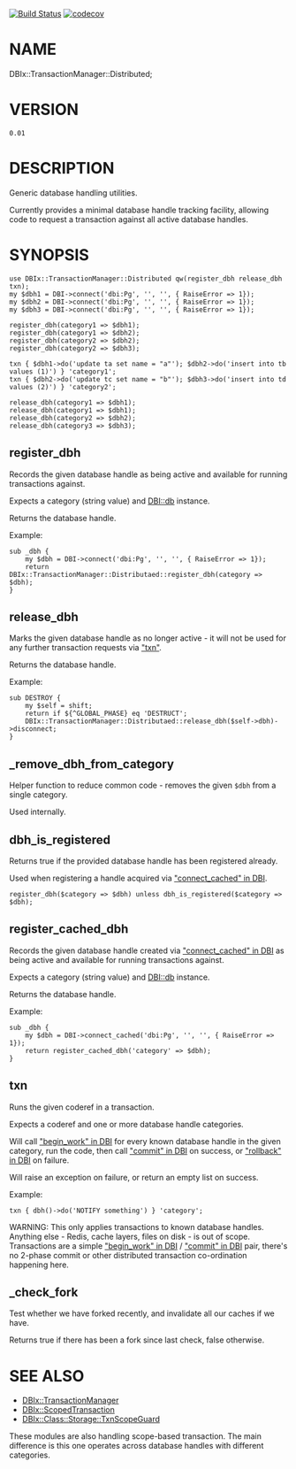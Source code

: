 [![Build Status](https://travis-ci.org/binary-com/perl-DBIx-TransactionManager-Distributed.svg?branch=master)](https://travis-ci.org/binary-com/perl-DBIx-TransactionManager-Distributed)
[![codecov](https://codecov.io/gh/binary-com/perl-DBIx-TransactionManager-Distributed/branch/master/graph/badge.svg)](https://codecov.io/gh/binary-com/perl-DBIx-TransactionManager-Distributed)

# NAME

DBIx::TransactionManager::Distributed;

# VERSION

    0.01

# DESCRIPTION

Generic database handling utilities.

Currently provides a minimal database handle tracking facility, allowing code
to request a transaction against all active database handles.

# SYNOPSIS

    use DBIx::TransactionManager::Distributed qw(register_dbh release_dbh txn);
    my $dbh1 = DBI->connect('dbi:Pg', '', '', { RaiseError => 1});
    my $dbh2 = DBI->connect('dbi:Pg', '', '', { RaiseError => 1});
    my $dbh3 = DBI->connect('dbi:Pg', '', '', { RaiseError => 1});

    register_dbh(category1 => $dbh1);
    register_dbh(category1 => $dbh2);
    register_dbh(category2 => $dbh2);
    register_dbh(category2 => $dbh3);

    txn { $dbh1->do('update ta set name = "a"'); $dbh2->do('insert into tb values (1)') } 'category1';
    txn { $dbh2->do('update tc set name = "b"'); $dbh3->do('insert into td values (2)') } 'category2';

    release_dbh(category1 => $dbh1);
    release_dbh(category1 => $dbh1);
    release_dbh(category2 => $dbh2);
    release_dbh(category3 => $dbh3);

## register\_dbh

Records the given database handle as being active and available for running transactions against.

Expects a category (string value) and [DBI::db](https://metacpan.org/pod/DBI::db) instance.

Returns the database handle.

Example:

    sub _dbh {
        my $dbh = DBI->connect('dbi:Pg', '', '', { RaiseError => 1});
        return DBIx::TransactionManager::Distributaed::register_dbh(category => $dbh);
    }

## release\_dbh

Marks the given database handle as no longer active - it will not be used for any further transaction requests
via ["txn"](#txn).

Returns the database handle.

Example:

    sub DESTROY {
        my $self = shift;
        return if ${^GLOBAL_PHASE} eq 'DESTRUCT';
        DBIx::TransactionManager::Distributaed::release_dbh($self->dbh)->disconnect;
    }

## \_remove\_dbh\_from\_category

Helper function to reduce common code - removes the given `$dbh` from a single category.

Used internally.

## dbh\_is\_registered

Returns true if the provided database handle has been registered already.

Used when registering a handle acquired via ["connect\_cached" in DBI](https://metacpan.org/pod/DBI#connect_cached).

    register_dbh($category => $dbh) unless dbh_is_registered($category => $dbh);

## register\_cached\_dbh

Records the given database handle created via ["connect\_cached" in DBI](https://metacpan.org/pod/DBI#connect_cached) as being active and available for running transactions against.

Expects a category (string value) and [DBI::db](https://metacpan.org/pod/DBI::db) instance.

Returns the database handle.

Example:

    sub _dbh {
        my $dbh = DBI->connect_cached('dbi:Pg', '', '', { RaiseError => 1});
        return register_cached_dbh('category' => $dbh);
    }

## txn

Runs the given coderef in a transaction.

Expects a coderef and one or more database handle categories.

Will call ["begin\_work" in DBI](https://metacpan.org/pod/DBI#begin_work) for every known database handle in the given category,
run the code, then call ["commit" in DBI](https://metacpan.org/pod/DBI#commit) on success, or ["rollback" in DBI](https://metacpan.org/pod/DBI#rollback) on failure.

Will raise an exception on failure, or return an empty list on success.

Example:

    txn { dbh()->do('NOTIFY something') } 'category';

WARNING: This only applies transactions to known database handles. Anything else -
Redis, cache layers, files on disk - is out of scope. Transactions are a simple
["begin\_work" in DBI](https://metacpan.org/pod/DBI#begin_work) / ["commit" in DBI](https://metacpan.org/pod/DBI#commit) pair, there's no 2-phase commit or other
distributed transaction co-ordination happening here.

## \_check\_fork

Test whether we have forked recently, and invalidate all our caches if we have.

Returns true if there has been a fork since last check, false otherwise.

# SEE ALSO

- [DBIx::TransactionManager](https://metacpan.org/pod/DBIx::TransactionManager)
- [DBIx::ScopedTransaction](https://metacpan.org/pod/DBIx::ScopedTransaction)
- [DBIx::Class::Storage::TxnScopeGuard](https://metacpan.org/pod/DBIx::Class::Storage::TxnScopeGuard)

These modules are also handling scope-based transaction. The main difference is this one operates across database handles with different categories.
